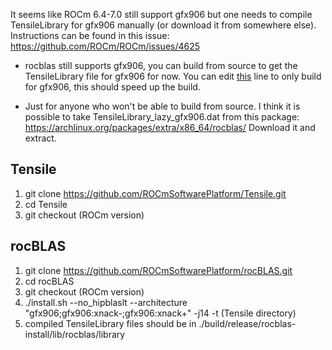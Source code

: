 It seems like ROCm 6.4-7.0 still support gfx906 but one needs to compile TensileLibrary for gfx906 manually (or download it from somewhere else).
Instructions can be found in this issue: https://github.com/ROCm/ROCm/issues/4625

- rocblas still supports gfx906, you can build from source to get the TensileLibrary file for gfx906 for now. You can edit [this](https://github.com/ROCm/rocBLAS/blob/80e5394d6a68901ce48b03da47b33b1e69d58be7/CMakeLists.txt#L115C12-L115C13) line to only build for gfx906, this should speed up the build.

- Just for anyone who won't be able to build from source. I think it is possible to take TensileLibrary_lazy_gfx906.dat from this package: https://archlinux.org/packages/extra/x86_64/rocblas/
  Download it and extract.

## Tensile
1. git clone https://github.com/ROCmSoftwarePlatform/Tensile.git
2. cd Tensile
3. git checkout (ROCm version)

## rocBLAS
1. git clone https://github.com/ROCmSoftwarePlatform/rocBLAS.git
2. cd rocBLAS
3. git checkout (ROCm version)
4. ./install.sh --no_hipblaslt --architecture "gfx906;gfx906:xnack-;gfx906:xnack+" -j14 -t (Tensile directory)
5. compiled TensileLibrary files should be in ./build/release/rocblas-install/lib/rocblas/library
